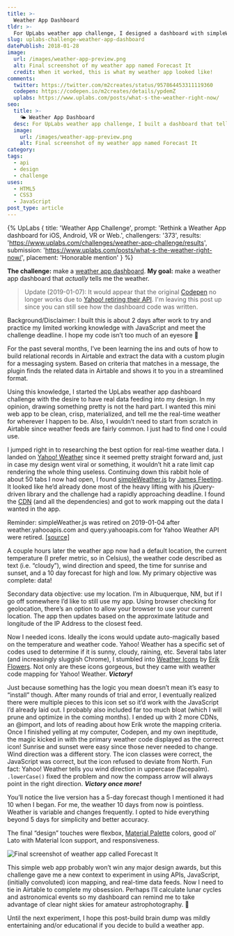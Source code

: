 ```yaml
---
title: >-
  Weather App Dashboard
tldr: >-
  For UpLabs weather app challenge, I designed a dashboard with simpleWeather.js that told the week's forecast.
slug: uplabs-challenge-weather-app-dashboard
datePublish: 2018-01-28
image:
  url: /images/weather-app-preview.png
  alt: Final screenshot of my weather app named Forecast It
  credit: When it worked, this is what my weather app looked like!
comments:
  twitter: https://twitter.com/m2creates/status/957864453311119360
  codepen: https://codepen.io/m2creates/details/ypdemZ
  uplabs: https://www.uplabs.com/posts/what-s-the-weather-right-now/
seo:
  title: >-
    🌤 Weather App Dashboard
  desc: For UpLabs weather app challenge, I built a dashboard that tells me the weather with the legacy Yahoo! API.
  image:
    url: /images/weather-app-preview.png
    alt: Final screenshot of my weather app named Forecast It
category:
tags:
  - api
  - design
  - challenge
uses:
  - HTML5
  - CSS3
  - JavaScript
post_type: article
---
```


{% UpLabs { title: 'Weather App Challenge', prompt: 'Rethink a Weather App dashboard for iOS, Android, VR or Web.', challengers: '373', results: 'https://www.uplabs.com/challenges/weather-app-challenge/results', submission: 'https://www.uplabs.com/posts/what-s-the-weather-right-now/', placement: 'Honorable mention' } %}

**The challenge:** make a [weather app dashboard](https://www.uplabs.com/challenges/weather-app-challenge). **My goal:** make a weather app dashboard that *actually* tells me the weather.

> Update (2019-01-07): It would appear that the original [Codepen](https://codepen.io/m2creates/pen/ypdemZ) no longer works due to [Yahoo! retiring their API](https://github.com/monkeecreate/jquery.simpleWeather/issues/308). I'm leaving this post up since you can still see how the dashboard code was written.

Background/Disclaimer: I built this is about 2 days after work to try and practice my limited working knowledge with JavaScript and meet the challenge deadline. I hope my code isn’t too much of an eyesore 🤗

For the past several months, I’ve been learning the ins and outs of how to build relational records in Airtable and extract the data with a custom plugin for a messaging system. Based on criteria that matches in a message, the plugin finds the related data in Airtable and shows it to you in a streamlined format.

Using this knowledge, I started the UpLabs weather app dashboard challenge with the desire to have real data feeding into my design. In my opinion, drawing something pretty is not the hard part. I wanted this mini web app to be clean, crisp, materialized, and tell me the real-time weather for wherever I happen to be. Also, I wouldn’t need to start from scratch in Airtable since weather feeds are fairly common. I just had to find one I could use.

I jumped right in to researching the best option for real-time weather data. I landed on [Yahoo! Weather](https://web.archive.org/web/20190317224110/https://developer.yahoo.com/weather/documentation.html) since it seemed pretty straight forward and, just in case my design went viral or something, it wouldn’t hit a rate limit cap rendering the whole thing useless. Continuing down this rabbit hole of about 50 tabs I now had open, I found [simpleWeather.js](https://monkeecreate.github.io/jquery.simpleWeather/) by [James Fleeting](https://twitter.com/fleetingftw). It looked like he’d already done most of the heavy lifting with his jQuery-driven library and the challenge had a rapidly approaching deadline. I found the [CDN](https://cdnjs.com/libraries/jquery.simpleWeather) (and all the dependencies) and got to work mapping out the data I wanted in the app.

Reminder: simpleWeather.js was retired on 2019-01-04 after weather.yahooapis.com and query.yahooapis.com for Yahoo Weather API were retired. [[source]](https://github.com/monkeecreate/jquery.simpleWeather/issues/308)

A couple hours later the weather app now had a default location, the current temperature (I prefer metric, so in Celsius), the weather code described as text (i.e. “cloudy”), wind direction and speed, the time for sunrise and sunset, and a 10 day forecast for high and low. My primary objective was complete: data!

Secondary data objective: use my location. I’m in Albuquerque, NM, but if I go off somewhere I’d like to still use my app. Using browser checking for geolocation, there’s an option to allow your browser to use your current location. The app then updates based on the approximate latitude and longitude of the IP Address to the closest feed.

Now I needed icons. Ideally the icons would update auto-magically based on the temperature and weather code. Yahoo! Weather has a specific set of codes used to determine if it is sunny, cloudy, raining, etc. Several tabs later (and increasingly sluggish Chrome), I stumbled into [Weather Icons](http://erikflowers.github.io/weather-icons/) by [Erik Flowers](https://twitter.com/erik_flowers). Not only are these icons gorgeous, but they came with weather code mapping for Yahoo! Weather. ***Victory!***

Just because something has the logic you mean doesn’t mean it’s easy to “install” though. After many rounds of trial and error, I eventually realized there were multiple pieces to this icon set so it’d work with the JavaScript I’d already laid out. I probably also included far too much bloat (which I will prune and optimize in the coming months). I ended up with 2 more CDNs, an @import, and lots of reading about how Erik wrote the mapping criteria. Once I finished yelling at my computer, Codepen, and my own ineptitude, the magic kicked in with the primary weather code displayed as the correct icon! Sunrise and sunset were easy since those never needed to change. Wind direction was a different story. The icon classes were correct, the JavaScript was correct, but the icon refused to deviate from North. Fun fact: Yahoo! Weather tells you wind direction in uppercase (facepalm). `.lowerCase()` fixed the problem and now the compass arrow will always point in the right direction. ***Victory once more!***

You’ll notice the live version has a 5-day forecast though I mentioned it had 10 when I began. For me, the weather 10 days from now is pointless. Weather is variable and changes frequently. I opted to hide everything beyond 5 days for simplicity and better accuracy.

The final “design” touches were flexbox, [Material Palette](https://materialpalette.com/) colors, good ol’ Lato with Material Icon support, and responsiveness.

![Final screenshot of weather app called Forecast It](/images/weather-app-preview.png "Screenshot of Forecast It")

This simple web app probably won’t win any major design awards, but this challenge gave me a new context to experiment in using APIs, JavaScript, (initially convoluted) icon mapping, and real-time data feeds. Now I need to tie in Airtable to complete my obsession. Perhaps I’ll calculate lunar cycles and astronomical events so my dashboard can remind me to take advantage of clear night skies for amateur astrophotography. 🚀

Until the next experiment, I hope this post-build brain dump was mildly entertaining and/or educational if you decide to build a weather app.
